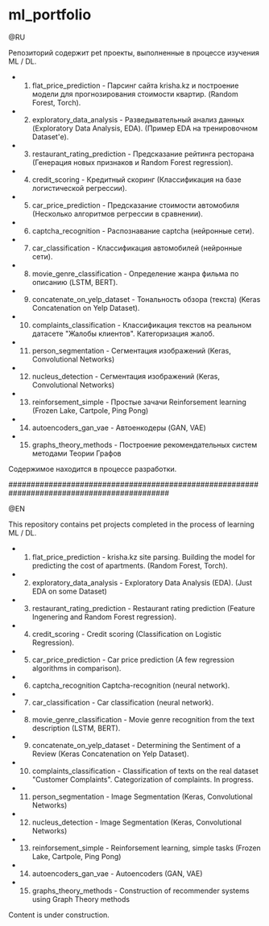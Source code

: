 # ml_portfolio

@RU

Репозиторий содержит pet проекты, выполненные в процессе изучения ML / DL.

- 1. flat_price_prediction - Парсинг сайта krisha.kz и построение модели для прогнозирования стоимости квартир. (Random Forest, Torch).
- 2. exploratory_data_analysis - Разведывательный анализ данных (Exploratory Data Analysis, EDA). (Пример EDA на тренировочном Dataset'е).
- 3. restaurant_rating_prediction - Предсказание рейтинга ресторана (Генерация новых признаков и Random Forest regression).
- 4. сredit_scoring - Кредитный скоринг (Классификация на базе логистической регрессии).
- 5. car_price_prediction - Предсказание стоимости автомобиля (Несколько алгоритмов регрессии в сравнении).
- 6. captcha_recognition - Распознавание captcha (нейронные сети).
- 7. car_classification - Классификация автомобилей (нейронные сети).
- 8. movie_genre_classification - Определение жанра фильма по описанию (LSTM, BERT).
- 9. concatenate_on_yelp_dataset - Тональность обзора (текста) (Keras Concatenation on Yelp Dataset).
- 10. complaints_classification - Классификация текстов на реальном датасете "Жалобы клиентов". Категоризация жалоб.
- 11. person_segmentation - Сегментация изображений (Keras, Convolutional Networks)
- 12. nucleus_detection - Сегментация изображений (Keras, Convolutional Networks)
- 13. reinforsement_simple - Простые зачачи Reinforsement learning (Frozen Lake, Cartpole, Ping Pong)
- 14. autoencoders_gan_vae - Автоенкодеры (GAN, VAE)
- 15. graphs_theory_methods - Построение рекомендательных систем методами Теории Графов

Содержимое находится в процессе разработки.

############################################################################################

@EN

This repository contains pet projects completed in the process of learning ML / DL.

- 1. flat_price_prediction - krisha.kz site parsing. Building the model for predicting the cost of apartments. (Random Forest, Torch).
- 2. exploratory_data_analysis - Exploratory Data Analysis (EDA). (Just EDA on some Dataset)
- 3. restaurant_rating_prediction - Restaurant rating prediction (Feature Ingenering and Random Forest regression).
- 4. сredit_scoring - Credit scoring (Classification on Logistic Regression).
- 5. car_price_prediction - Car price prediction (A few regression algorithms in comparison).
- 6. captcha_recognition Captcha-recognition (neural network).
- 7. car_classification - Car classification (neural network).
- 8. movie_genre_classification - Movie genre recognition from the text description (LSTM, BERT).
- 9. concatenate_on_yelp_dataset - Determining the Sentiment of a Review (Keras Concatenation on Yelp Dataset).
- 10. complaints_classification - Classification of texts on the real dataset "Customer Complaints". Categorization of complaints. In progress.
- 11. person_segmentation - Image Segmentation (Keras, Convolutional Networks)
- 12. nucleus_detection - Image Segmentation (Keras, Convolutional Networks)
- 13. reinforsement_simple - Reinforsement learning, simple tasks (Frozen Lake, Cartpole, Ping Pong)
- 14. autoencoders_gan_vae - Autoencoders (GAN, VAE)
- 15. graphs_theory_methods - Construction of recommender systems using Graph Theory methods

Content is under construction.

